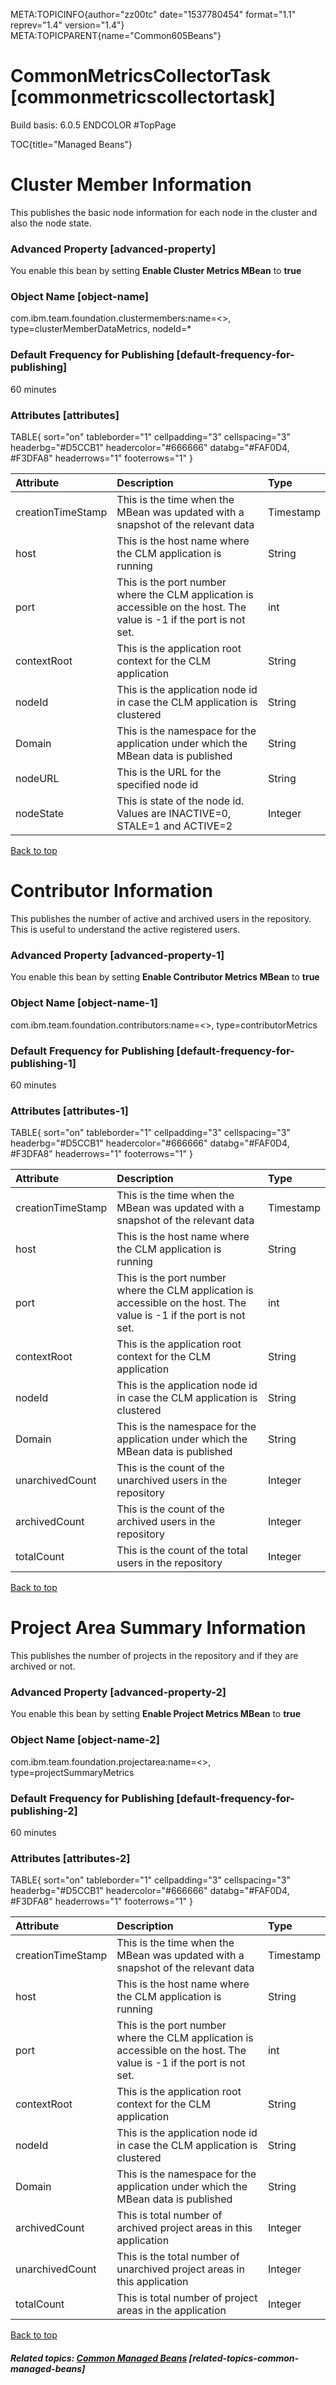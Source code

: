 META:TOPICINFO{author="zz00tc" date="1537780454" format="1.1"
reprev="1.4" version="1.4"} META:TOPICPARENT{name="Common605Beans"}

# CommonMetricsCollectorTask [commonmetricscollectortask]

Build basis: 6.0.5 ENDCOLOR \#TopPage

TOC{title="Managed Beans"}

# Cluster Member Information

This publishes the basic node information for each node in the cluster
and also the node state.

### Advanced Property [advanced-property]

You enable this bean by setting **Enable Cluster Metrics MBean** to
**true**

### Object Name [object-name]

com.ibm.team.foundation.clustermembers:name=\<\>,
type=clusterMemberDataMetrics, nodeId=\*

### Default Frequency for Publishing [default-frequency-for-publishing]

60 minutes

### Attributes [attributes]

TABLE{ sort="on" tableborder="1" cellpadding="3" cellspacing="3"
headerbg="#D5CCB1" headercolor="#666666" databg="#FAF0D4, \#F3DFA8"
headerrows="1" footerrows="1" }

| Attribute | Description | Type |
|:---|:---|:---|
| creationTimeStamp | This is the time when the MBean was updated with a snapshot of the relevant data | Timestamp |
| host | This is the host name where the CLM application is running | String |
| port | This is the port number where the CLM application is accessible on the host. The value is -1 if the port is not set. | int |
| contextRoot | This is the application root context for the CLM application | String |
| nodeId | This is the application node id in case the CLM application is clustered | String |
| Domain | This is the namespace for the application under which the MBean data is published | String |
| nodeURL | This is the URL for the specified node id | String |
| nodeState | This is state of the node id. Values are INACTIVE=0, STALE=1 and ACTIVE=2 | Integer |

[Back to top](#TopPage)

# Contributor Information

This publishes the number of active and archived users in the
repository. This is useful to understand the active registered users.

### Advanced Property [advanced-property-1]

You enable this bean by setting **Enable Contributor Metrics MBean** to
**true**

### Object Name [object-name-1]

com.ibm.team.foundation.contributors:name=\<\>, type=contributorMetrics

### Default Frequency for Publishing [default-frequency-for-publishing-1]

60 minutes

### Attributes [attributes-1]

TABLE{ sort="on" tableborder="1" cellpadding="3" cellspacing="3"
headerbg="#D5CCB1" headercolor="#666666" databg="#FAF0D4, \#F3DFA8"
headerrows="1" footerrows="1" }

| Attribute | Description | Type |
|:---|:---|:---|
| creationTimeStamp | This is the time when the MBean was updated with a snapshot of the relevant data | Timestamp |
| host | This is the host name where the CLM application is running | String |
| port | This is the port number where the CLM application is accessible on the host. The value is -1 if the port is not set. | int |
| contextRoot | This is the application root context for the CLM application | String |
| nodeId | This is the application node id in case the CLM application is clustered | String |
| Domain | This is the namespace for the application under which the MBean data is published | String |
| unarchivedCount | This is the count of the unarchived users in the repository | Integer |
| archivedCount | This is the count of the archived users in the repository | Integer |
| totalCount | This is the count of the total users in the repository | Integer |

[Back to top](#TopPage)

# Project Area Summary Information

This publishes the number of projects in the repository and if they are
archived or not.

### Advanced Property [advanced-property-2]

You enable this bean by setting **Enable Project Metrics MBean** to
**true**

### Object Name [object-name-2]

com.ibm.team.foundation.projectarea:name=\<\>,
type=projectSummaryMetrics

### Default Frequency for Publishing [default-frequency-for-publishing-2]

60 minutes

### Attributes [attributes-2]

TABLE{ sort="on" tableborder="1" cellpadding="3" cellspacing="3"
headerbg="#D5CCB1" headercolor="#666666" databg="#FAF0D4, \#F3DFA8"
headerrows="1" footerrows="1" }

| Attribute | Description | Type |
|:---|:---|:---|
| creationTimeStamp | This is the time when the MBean was updated with a snapshot of the relevant data | Timestamp |
| host | This is the host name where the CLM application is running | String |
| port | This is the port number where the CLM application is accessible on the host. The value is -1 if the port is not set. | int |
| contextRoot | This is the application root context for the CLM application | String |
| nodeId | This is the application node id in case the CLM application is clustered | String |
| Domain | This is the namespace for the application under which the MBean data is published | String |
| archivedCount | This is total number of archived project areas in this application | Integer |
| unarchivedCount | This is the total number of unarchived project areas in this application | Integer |
| totalCount | This is total number of project areas in the application | Integer |

[Back to top](#TopPage)

##### Related topics: [Common Managed Beans](Common605Beans) [related-topics-common-managed-beans]
